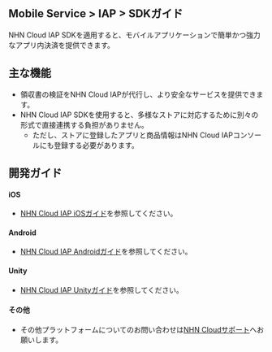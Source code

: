 ## Mobile Service > IAP > SDKガイド
NHN Cloud IAP SDKを適用すると、モバイルアプリケーションで簡単かつ強力なアプリ内決済を提供できます。

## 主な機能

* 領収書の検証をNHN Cloud IAPが代行し、より安全なサービスを提供できます。
* NHN Cloud IAP SDKを使用すると、多様なストアに対応するために別々の形式で直接連携する負担がありません。
    * ただし、ストアに登録したアプリと商品情報はNHN Cloud IAPコンソールにも登録する必要があります。

## 開発ガイド

#### iOS
* [NHN Cloud IAP iOSガイド](https://docs.toast.com/ja/TOAST/ja/toast-sdk/iap-ios/)を参照してください。

#### Android
* [NHN Cloud IAP Androidガイド](https://docs.toast.com/ja/TOAST/ja/toast-sdk/iap-android/)を参照してください。

#### Unity
* [NHN Cloud IAP Unityガイド](https://docs.toast.com/ja/TOAST/ja/toast-sdk/iap-unity/)を参照してください。

#### その他
* その他プラットフォームについてのお問い合わせは[NHN Cloudサポート](https://toast.com/support/inquiry)へお願いします。
